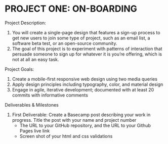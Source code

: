 # PROJECT ONE: ON-BOARDING
Project Description: 
 1. You will create a single-page design that features a sign-up process to get new users to join some type of project, such as an email list, a software beta test, or an open-source community.
 2. The goal of this project is to experiment with
 patterns of interaction that persuade someone to sign up for whatever it is you’re offering, which is not at all an easy task.

Project Goals:
 1. Create a mobile-first responsive web design using two media queries
 2. Apply design principles including typography, color, and material design
 3. Engage in agile, iterative development; documented with at least 20 commits with informative comments

Deliverables & Milestones
 1. First Deliverable: Create a Basecamp post describing your work in progress. Title the post with your name and project number
    - The URL to your GitHub repository, and the URL to your Github Pages live link
    - Screen shot of your html and css validations



